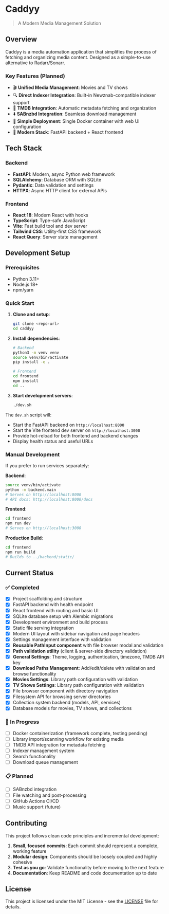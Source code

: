 # Caddyy

> A Modern Media Management Solution

## Overview

Caddyy is a media automation application that simplifies the process of fetching and organizing media content. Designed as a simple-to-use alternative to Radarr/Sonarr.

### Key Features (Planned)

- 🎬 **Unified Media Management**: Movies and TV shows 
- 🔍 **Direct Indexer Integration**: Built-in Newznab-compatible indexer support
- 📡 **TMDB Integration**: Automatic metadata fetching and organization
- ⬇️ **SABnzbd Integration**: Seamless download management
- 🎯 **Simple Deployment**: Single Docker container with web UI configuration
- 🚀 **Modern Stack**: FastAPI backend + React frontend

## Tech Stack

### Backend
- **FastAPI**: Modern, async Python web framework
- **SQLAlchemy**: Database ORM with SQLite
- **Pydantic**: Data validation and settings
- **HTTPX**: Async HTTP client for external APIs

### Frontend
- **React 18**: Modern React with hooks
- **TypeScript**: Type-safe JavaScript
- **Vite**: Fast build tool and dev server
- **Tailwind CSS**: Utility-first CSS framework
- **React Query**: Server state management

## Development Setup

### Prerequisites
- Python 3.11+
- Node.js 18+
- npm/yarn

### Quick Start

1. **Clone and setup**:
   ```bash
   git clone <repo-url>
   cd caddyy
   ```

2. **Install dependencies**:
   ```bash
   # Backend
   python3 -m venv venv
   source venv/bin/activate
   pip install -e .
   
   # Frontend
   cd frontend
   npm install
   cd ..
   ```

3. **Start development servers**:
   ```bash
   ./dev.sh
   ```

The `dev.sh` script will:
- Start the FastAPI backend on `http://localhost:8000`
- Start the Vite frontend dev server on `http://localhost:3000`
- Provide hot-reload for both frontend and backend changes
- Display health status and useful URLs

### Manual Development

If you prefer to run services separately:

**Backend**:
```bash
source venv/bin/activate
python -m backend.main
# Serves on http://localhost:8000
# API docs: http://localhost:8000/docs
```

**Frontend**:
```bash
cd frontend
npm run dev
# Serves on http://localhost:3000
```

**Production Build**:
```bash
cd frontend
npm run build
# Builds to ../backend/static/
```

## Current Status

### ✅ Completed
- [x] Project scaffolding and structure
- [x] FastAPI backend with health endpoint
- [x] React frontend with routing and basic UI
- [x] SQLite database setup with Alembic migrations
- [x] Development environment and build process
- [x] Static file serving integration
- [x] Modern UI layout with sidebar navigation and page headers
- [x] Settings management interface with validation
- [x] **Reusable PathInput component** with file browser modal and validation
- [x] **Path validation utility** (client & server-side directory validation)
- [x] **General Settings**: Theme, logging, authentication, timezone, TMDB API key
- [x] **Download Paths Management**: Add/edit/delete with validation and browse functionality
- [x] **Movies Settings**: Library path configuration with validation
- [x] **TV Shows Settings**: Library path configuration with validation
- [x] File browser component with directory navigation
- [x] Filesystem API for browsing server directories
- [x] Collection system backend (models, API, services)
- [x] Database models for movies, TV shows, and collections

### 🚧 In Progress
- [ ] Docker containerization (framework complete, testing pending)
- [ ] Library import/scanning workflow for existing media
- [ ] TMDB API integration for metadata fetching
- [ ] Indexer management system
- [ ] Search functionality
- [ ] Download queue management

### 📋 Planned
- [ ] SABnzbd integration
- [ ] File watching and post-processing
- [ ] GitHub Actions CI/CD
- [ ] Music support (future)

## Contributing

This project follows clean code principles and incremental development:

1. **Small, focused commits**: Each commit should represent a complete, working feature
2. **Modular design**: Components should be loosely coupled and highly cohesive
3. **Test as you go**: Validate functionality before moving to the next feature
4. **Documentation**: Keep README and code documentation up to date

## License

This project is licensed under the MIT License - see the [LICENSE](LICENSE) file for details.

